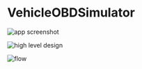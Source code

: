 # VehicleOBDSimulator

![app screenshot](https://github.com/nav-nandan/VehicleOBDSimulator/blob/master/0.png")

![high level design](https://github.com/nav-nandan/VehicleOBDSimulator/blob/master/1.png")

![flow](https://github.com/nav-nandan/VehicleOBDSimulator/blob/master/2.png")
